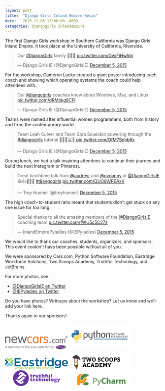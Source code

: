 ```yaml
---
layout: post
title:  "Django Girls Inland Empire Recap"
date:   2015-12-06 13:08:00 -0800
categories: djangogirls inlandempire
---
```


The first Django Girls workshop in Southern California was Django Girls Inland Empire. It took place at the University of California, Riverside.

<blockquote class="twitter-tweet" lang="en"><p lang="en" dir="ltr">Our <a href="https://twitter.com/hashtag/DjangoGirls?src=hash">#DjangoGirls</a> family 🎈✨💗 <a href="https://t.co/GwjFiHwAbj">pic.twitter.com/GwjFiHwAbj</a></p>&mdash; Django Girls IE (@DjangoGirlsIE) <a href="https://twitter.com/DjangoGirlsIE/status/673256419303358464">December 5, 2015</a></blockquote>
<script async src="//platform.twitter.com/widgets.js" charset="utf-8"></script>

For the workshop, Cameron Lucky created a giant poster introducing each coach and showing which operating systems the coach could help attendees with.

<blockquote class="twitter-tweet" lang="en"><p lang="en" dir="ltr">Our <a href="https://twitter.com/hashtag/djangogirls?src=hash">#djangogirls</a> coaches know about Windows, Mac, and Linux <a href="https://t.co/dRMbkg8CFl">pic.twitter.com/dRMbkg8CFl</a></p>&mdash; Django Girls IE (@DjangoGirlsIE) <a href="https://twitter.com/DjangoGirlsIE/status/673227520225882113">December 5, 2015</a></blockquote>
<script async src="//platform.twitter.com/widgets.js" charset="utf-8"></script>

Teams were named after influential women programmers, both from history and from the contemporary world.

<blockquote class="twitter-tweet" lang="en"><p lang="en" dir="ltr">Team Leah Culver and Team Sara Soueidan powering through the <a href="https://twitter.com/hashtag/djangogirls?src=hash">#djangogirls</a> tutorial 🔋💬🎨💻😁 <a href="https://t.co/OfM7Snhb6x">pic.twitter.com/OfM7Snhb6x</a></p>&mdash; Django Girls IE (@DjangoGirlsIE) <a href="https://twitter.com/DjangoGirlsIE/status/673226089058066432">December 5, 2015</a></blockquote>
<script async src="//platform.twitter.com/widgets.js" charset="utf-8"></script>

During lunch, we had a talk inspiring attendees to continue their journey and build the next Instagram or Pinterest.

<blockquote class="twitter-tweet" lang="en"><p lang="en" dir="ltr">Great lunchtime talk from <a href="https://twitter.com/audreyr">@audreyr</a> and <a href="https://twitter.com/pydanny">@pydanny</a> at <a href="https://twitter.com/DjangoGirlsIE">@DjangoGirlsIE</a> 😃👍🙌🎈🎈 <a href="https://twitter.com/hashtag/djangogirls?src=hash">#djangogirls</a> <a href="https://t.co/QUO9WPEAxV">pic.twitter.com/QUO9WPEAxV</a></p>&mdash; Trey Hunner (@treyhunner) <a href="https://twitter.com/treyhunner/status/673244622873735168">December 5, 2015</a></blockquote>
<script async src="//platform.twitter.com/widgets.js" charset="utf-8"></script>

The high coach-to-student ratio meant that students didn't get stuck on any one issue for too long.

<blockquote class="twitter-tweet" lang="en"><p lang="en" dir="ltr">Special thanks to all the amazing members of the <a href="https://twitter.com/DjangoGirlsIE">@DjangoGirlsIE</a> coaching team <a href="https://t.co/fWU5c5C27z">pic.twitter.com/fWU5c5C27z</a></p>&mdash; InlandEmpirePyladies (@IEPyladies) <a href="https://twitter.com/IEPyladies/status/673252351667363840">December 5, 2015</a></blockquote>
<script async src="//platform.twitter.com/widgets.js" charset="utf-8"></script>

We would like to thank our coaches, students, organizers, and sponsors. This event couldn't have been possible without all of you.

We were sponsored by Cars.com, Python Software Foundation, Eastridge Workforce Solutions, Two Scoops Academy, Truthful Technology, and JetBrains.

For more photos, see:

* [@DjangoGirlsIE on Twitter](https://twitter.com/djangogirlsie)
* [@IEPyladies on Twitter](https://twitter.com/iepyladies)

Do you have photos? Writeups about the workshop? Let us know and we'll add your link here.


Thanks again to our sponsors!

[<img src="/img/dgie-logos/nc.svg" width="40%" alt="NewCars.com">](http://www.newcars.com/)
[<img src="/img/dgie-logos/psf.svg" width="40%" alt="Python Software Foundation">](https://www.python.org/psf-landing/)

![Eastridge](/img/dgie-logos/eastridge.png)
![Two Scoops Academy](/img/dgie-logos/tsa.png)
![Truthful Technology, LLC](/img/dgie-logos/tt.png)
![PyCharm](/img/dgie-logos/pycharm.png)
